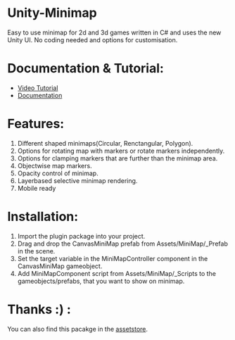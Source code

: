 # Unity-Minimap
Easy to use minimap for 2d and 3d games written in C# and uses the new Unity UI.
No coding needed and options for customisation.
# Documentation & Tutorial:
- [Video Tutorial](https://zayedupal.wordpress.com/2017/07/28/drag-n-drop-minimap-video-tutorials/)
- [Documentation](https://zayedupal.wordpress.com/2017/05/19/dragndrop-minimap/)
# Features:
1. Different shaped minimaps(Circular, Renctangular, Polygon).
2. Options for rotating map with markers or rotate markers independently.
3. Options for clamping markers that are further than the minimap area.
4. Objectwise map markers.
5. Opacity control of minimap.
6. Layerbased selective minimap rendering.
7. Mobile ready
# Installation:
1. Import the plugin package into your project.
2. Drag and drop the CanvasMiniMap prefab from Assets/MiniMap/_Prefab in the scene.
3. Set the target variable in the MiniMapController component in the CanvasMiniMap gameobject.
4. Add MiniMapComponent script from Assets/MiniMap/_Scripts to the gameobjects/prefabs, that you want to show on minimap.

# Thanks :) :
You can also find this pacakge in the [assetstore](https://assetstore.unity.com/packages/tools/dragndrop-minimap-radar-91675).
